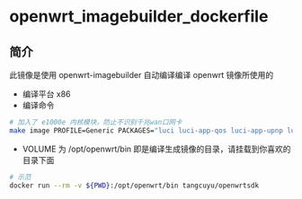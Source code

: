 # openwrt_imagebuilder_dockerfile

## 简介

此镜像是使用 openwrt-imagebuilder 自动编译编译 openwrt 镜像所使用的

- 编译平台 x86 
- 编译命令 

```bash
# 加入了 e1000e 内核模块，防止不识别千兆wan口网卡
make image PROFILE=Generic PACKAGES="luci luci-app-qos luci-app-upnp luci-proto-ipv6 kmod-e1000e"
```

- VOLUME 为 /opt/openwrt/bin 即是编译生成镜像的目录，请挂载到你喜欢的目录下面

```bash
# 示范
docker run --rm -v ${PWD}:/opt/openwrt/bin tangcuyu/openwrtsdk
```
